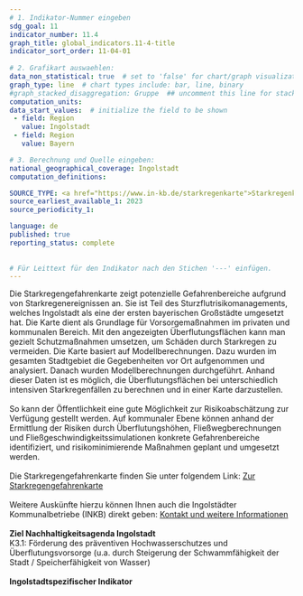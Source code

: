 ```yaml
---
# 1. Indikator-Nummer eingeben 
sdg_goal: 11 
indicator_number: 11.4
graph_title: global_indicators.11-4-title
indicator_sort_order: 11-04-01
 
# 2. Grafikart auswaehlen: 
data_non_statistical: true  # set to 'false' for chart/graph visualization 
graph_type: line  # chart types include: bar, line, binary 
#graph_stacked_disaggregation: Gruppe  ## uncomment this line for stacked bars. eplace 'Geschlecht' with the field of aggregation. 
computation_units: 
data_start_values:  # initialize the field to be shown  
 - field: Region 
   value: Ingolstadt 
 - field: Region 
   value: Bayern 

# 3. Berechnung und Quelle eingeben: 
national_geographical_coverage: Ingolstadt 
computation_definitions: 

SOURCE_TYPE: <a href="https://www.in-kb.de/starkregenkarte">Starkregenkarte INKB</a>  # data source  
source_earliest_available_1: 2023
source_periodicity_1: 

language: de   
published: true 
reporting_status: complete
 
 
# Für Leittext für den Indikator nach den Stichen '---' einfügen. 
---
```

Die Starkregengefahrenkarte zeigt potenzielle Gefahrenbereiche aufgrund von Starkregenereignissen an. Sie ist Teil des Sturzflutrisikomanagements, welches Ingolstadt als eine der ersten bayerischen Großstädte umgesetzt hat. Die Karte dient als Grundlage für Vorsorgemaßnahmen im privaten und kommunalen Bereich. Mit den angezeigten Überflutungsflächen kann man gezielt Schutzmaßnahmen umsetzen, um Schäden durch Starkregen zu vermeiden. Die Karte basiert auf Modellberechnungen. Dazu wurden im gesamten Stadtgebiet die Gegebenheiten vor Ort aufgenommen und analysiert. Danach wurden Modellberechnungen durchgeführt. Anhand dieser Daten ist es möglich, die Überflutungsflächen bei unterschiedlich intensiven Starkregenfällen zu berechnen und in einer Karte darzustellen.<br>
<br>
So kann der Öffentlichkeit eine gute Möglichkeit zur Risikoabschätzung zur Verfügung gestellt werden. Auf kommunaler Ebene können anhand der Ermittlung der Risiken durch Überflutungshöhen, Fließwegberechnungen und Fließgeschwindigkeitssimulationen konkrete Gefahrenbereiche identifiziert, und risikominimierende Maßnahmen geplant und umgesetzt werden.<br>
<br>
Die Starkregengefahrenkarte finden Sie unter folgendem Link: <a href="https://sas.starkregen.de/09161000/webviewer">Zur Starkregengefahrenkarte</a> <br>
<br>
Weitere Auskünfte hierzu können Ihnen auch die Ingolstädter Kommunalbetriebe (INKB) direkt geben: <a href="https://www.in-kb.de/Entw%C3%A4sserung/Starkregen/">Kontakt und weitere Informationen</a> <br>
<br>
<b>Ziel Nachhaltigkeitsagenda Ingolstadt</b><br>
K3.1: Förderung des präventiven Hochwasserschutzes und Überflutungsvorsorge (u.a. durch Steigerung der Schwammfähigkeit der Stadt / Speicherfähigkeit von Wasser)<br>
<br>
<b>Ingolstadtspezifischer Indikator</b>
